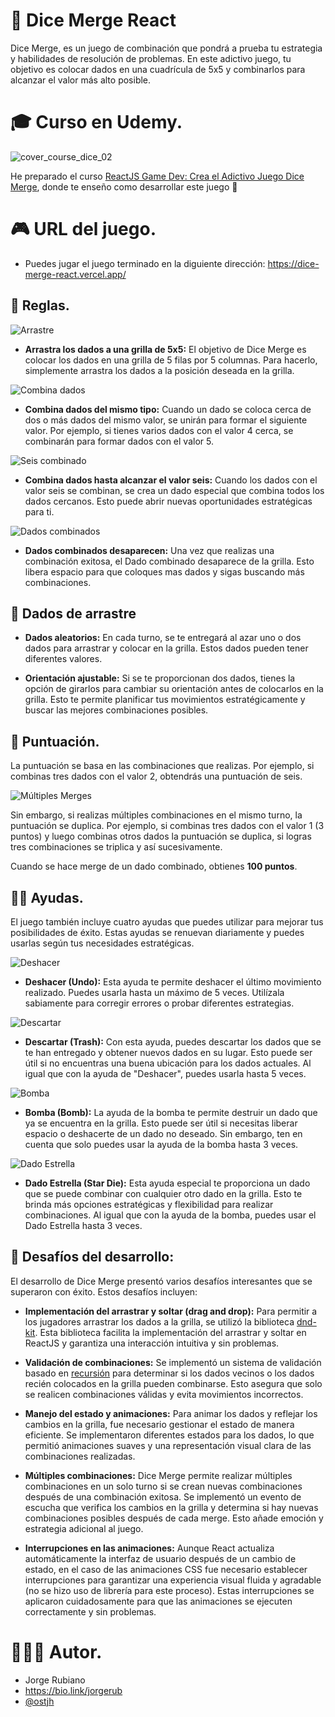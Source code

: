 # 🎲 Dice Merge React

Dice Merge, es un juego de combinación que pondrá a prueba tu estrategia y habilidades de resolución de problemas. 
En este adictivo juego, tu objetivo es colocar dados en una cuadrícula de 5x5 y combinarlos para alcanzar el valor más alto posible.

# 🎓 Curso en Udemy.

![cover_course_dice_02](https://github.com/Jorger/dice-merge-react/assets/30050/dd7cc77e-3c57-493a-b2ba-f8605d45e997)

He preparado el curso [ReactJS Game Dev: Crea el Adictivo Juego Dice Merge](https://www.udemy.com/course/reactjs-game-dev-crea-el-adictivo-juego-dice-merge/?referralCode=1083A2DE8A65C6FD4D68), donde te enseño como desarrollar este juego 💪

# 🎮 URL del juego.

* Puedes jugar el juego terminado en la diguiente dirección: https://dice-merge-react.vercel.app/

## 📖 Reglas.

![Arrastre](https://dev-to-uploads.s3.amazonaws.com/uploads/articles/yzzod6vix968ymxumtjl.gif)

* **Arrastra los dados a una grilla de 5x5:** El objetivo de Dice Merge es colocar los dados en una grilla de 5 filas por 5 columnas. Para hacerlo, simplemente arrastra los dados a la posición deseada en la grilla.


![Combina dados](https://dev-to-uploads.s3.amazonaws.com/uploads/articles/rjs5mkn0hdqgr5cuiix1.gif)


* **Combina dados del mismo tipo:** Cuando un dado se coloca cerca de dos o más dados del mismo valor, se unirán para formar el siguiente valor. Por ejemplo, si tienes varios dados con el valor 4 cerca, se combinarán para formar dados con el valor 5.


![Seis combinado](https://dev-to-uploads.s3.amazonaws.com/uploads/articles/g7c9ky9qyv2609le0wo3.gif)

* **Combina dados hasta alcanzar el valor seis:** Cuando los dados con el valor seis se combinan, se crea un dado especial que combina todos los dados cercanos. Esto puede abrir nuevas oportunidades estratégicas para ti.


![Dados combinados](https://dev-to-uploads.s3.amazonaws.com/uploads/articles/jlw9vvwohw8mmchwahe2.gif)

* **Dados combinados desaparecen:** Una vez que realizas una combinación exitosa, el Dado combinado desaparece de la grilla. Esto libera espacio para que coloques mas dados y sigas buscando más combinaciones.

## 🎲 Dados de arrastre

* **Dados aleatorios:** En cada turno, se te entregará al azar uno o dos dados para arrastrar y colocar en la grilla. Estos dados pueden tener diferentes valores.

* **Orientación ajustable:** Si se te proporcionan dos dados, tienes la opción de girarlos para cambiar su orientación antes de colocarlos en la grilla. Esto te permite planificar tus movimientos estratégicamente y buscar las mejores combinaciones posibles.

## 💯 Puntuación.

La puntuación se basa en las combinaciones que realizas. Por ejemplo, si combinas tres dados con el valor 2, obtendrás una puntuación de seis.

![Múltiples Merges](https://dev-to-uploads.s3.amazonaws.com/uploads/articles/ar3598zsc3ryqedl7398.gif)

Sin embargo, si realizas múltiples combinaciones en el mismo turno, la puntuación se duplica. Por ejemplo, si combinas tres dados con el valor 1 (3 puntos) y luego combinas otros dados la puntuación se duplica, si logras tres combinaciones se triplica y así sucesivamente.

Cuando se hace merge de un dado combinado, obtienes **100 puntos**.

## 💪🏻 Ayudas.

El juego también incluye cuatro ayudas que puedes utilizar para mejorar tus posibilidades de éxito. Estas ayudas se renuevan diariamente y puedes usarlas según tus necesidades estratégicas.


![Deshacer](https://dev-to-uploads.s3.amazonaws.com/uploads/articles/tkbfdu6fpesb9celi5bf.gif)

* **Deshacer (Undo):** Esta ayuda te permite deshacer el último movimiento realizado. Puedes usarla hasta un máximo de 5 veces. Utilízala sabiamente para corregir errores o probar diferentes estrategias.

![Descartar](https://dev-to-uploads.s3.amazonaws.com/uploads/articles/41rrarujtao59h6gl15m.gif)

* **Descartar (Trash):** Con esta ayuda, puedes descartar los dados que se te han entregado y obtener nuevos dados en su lugar. Esto puede ser útil si no encuentras una buena ubicación para los dados actuales. Al igual que con la ayuda de "Deshacer", puedes usarla hasta 5 veces.

![Bomba](https://dev-to-uploads.s3.amazonaws.com/uploads/articles/qs8vp08xljez1e7h9g8a.gif)

* **Bomba (Bomb):** La ayuda de la bomba te permite destruir un dado que ya se encuentra en la grilla. Esto puede ser útil si necesitas liberar espacio o deshacerte de un dado no deseado. Sin embargo, ten en cuenta que solo puedes usar la ayuda de la bomba hasta 3 veces.

![Dado Estrella](https://dev-to-uploads.s3.amazonaws.com/uploads/articles/6b5cdsv6zmn3ofvtpwfb.gif)

* **Dado Estrella (Star Die):** Esta ayuda especial te proporciona un dado que se puede combinar con cualquier otro dado en la grilla. Esto te brinda más opciones estratégicas y flexibilidad para realizar combinaciones. Al igual que con la ayuda de la bomba, puedes usar el Dado Estrella hasta 3 veces.

## 🤯 Desafíos del desarrollo:

El desarrollo de Dice Merge presentó varios desafíos interesantes que se superaron con éxito. Estos desafíos incluyen:

* **Implementación del arrastrar y soltar (drag and drop):** Para permitir a los jugadores arrastrar los dados a la grilla, se utilizó la biblioteca [dnd-kit](https://dndkit.com/). Esta biblioteca facilita la implementación del arrastrar y soltar en ReactJS y garantiza una interacción intuitiva y sin problemas.

* **Validación de combinaciones:** Se implementó un sistema de validación basado en [recursión](https://en.wikipedia.org/wiki/Recursion) para determinar si los dados vecinos o los dados recién colocados en la grilla pueden combinarse. Esto asegura que solo se realicen combinaciones válidas y evita movimientos incorrectos.

* **Manejo del estado y animaciones:** Para animar los dados y reflejar los cambios en la grilla, fue necesario gestionar el estado de manera eficiente. Se implementaron diferentes estados para los dados, lo que permitió animaciones suaves y una representación visual clara de las combinaciones realizadas.

* **Múltiples combinaciones:** Dice Merge permite realizar múltiples combinaciones en un solo turno si se crean nuevas combinaciones después de una combinación exitosa. Se implementó un evento de escucha que verifica los cambios en la grilla y determina si hay nuevas combinaciones posibles después de cada merge. Esto añade emoción y estrategia adicional al juego.

* **Interrupciones en las animaciones:** Aunque React actualiza automáticamente la interfaz de usuario después de un cambio de estado, en el caso de las animaciones CSS fue necesario establecer interrupciones para garantizar una experiencia visual fluida y agradable (no se hizo uso de librería para este proceso). Estas interrupciones se aplicaron cuidadosamente para que las animaciones se ejecuten correctamente y sin problemas.


# 👨🏻‍💻 Autor.

* Jorge Rubiano 
* https://bio.link/jorgerub
* [@ostjh](https://twitter.com/ostjh)

